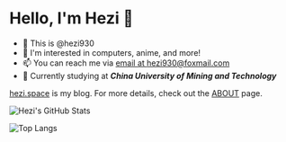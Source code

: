 # Hello, I'm Hezi 👋

- 👋 This is @hezi930
- 👀 I'm interested in computers, anime, and more!
- 📫 You can reach me via [email at hezi930@foxmail.com](mailto:hezi930@foxmail.com)
- 🏫 Currently studying at ***China University of Mining and Technology***

[hezi.space](https://hezi.space) is my blog. For more details, check out the [ABOUT](https://hezi.space/about/) page.

![Hezi's GitHub Stats](https://github-readme-stats.vercel.app/api?username=hezi930&show_icons=true&theme=radical)

![Top Langs](https://github-readme-stats.vercel.app/api/top-langs/?username=hezi930&layout=compact&theme=radical)
